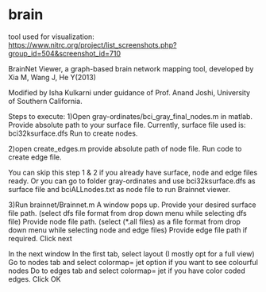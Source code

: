 # brain

tool used for visualization:
https://www.nitrc.org/project/list_screenshots.php?group_id=504&screenshot_id=710 

BrainNet Viewer, a graph-based brain network mapping tool, developed by Xia M, Wang J, He Y(2013)

Modified by Isha Kulkarni under guidance of Prof. Anand Joshi, University of Southern California.

Steps to execute:
1)Open gray-ordinates/bci_gray_final_nodes.m in matlab. Provide absolute path to your surface file.
Currently, surface file used is: bci32ksurface.dfs
Run to create nodes.

2)open create_edges.m
provide absolute path of node file.
Run code to create edge file.

You can skip this step 1 & 2 if you already have surface, node and edge files ready.
Or you can go to folder gray-ordinates and use bci32ksurface.dfs as surface file and bciALLnodes.txt as node file to run Brainnet viewer.

3)Run brainnet/Brainnet.m
A window pops up.
Provide  your desired surface file path. (select dfs file format from drop down menu while selecting dfs file)
Provide node file path. (select (*.all files) as a file format from drop down menu while selecting node and edge files)
Provide edge file path if required.
Click next

In the next window
In the first tab, select layout (I mostly opt for a full view)
Go to nodes tab and select colormap= jet option if you want to see colourful nodes
Do to edges tab and select colormap= jet if you have color coded edges.
Click OK

